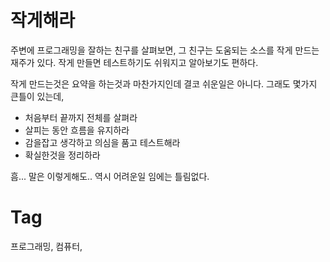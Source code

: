 작게해라
=======

주변에 프로그래밍을 잘하는 친구를 살펴보면, 그 친구는 도움되는 소스를 작게 만드는 재주가 있다. 작게 만들면 테스트하기도 쉬워지고 알아보기도 편하다.

작게 만드는것은 요약을 하는것과 마찬가지인데 결코 쉬운일은 아니다. 그래도 몇가지 큰틀이 있는데,

 * 처음부터 끝까지 전체를 살펴라
 * 살피는 동안 흐름을 유지하라
 * 감을잡고 생각하고 의심을 품고 테스트해라
 * 확실한것을 정리하라

흠... 말은 이렇게해도.. 역시 어려운일 임에는 틀림없다.

Tag
====
프로그래밍, 컴퓨터,